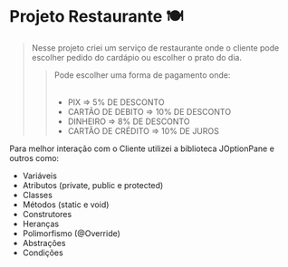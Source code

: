 <h1>Projeto Restaurante 🍽</h1>

 >Nesse projeto criei um serviço de restaurante onde o cliente pode escolher pedido do cardápio ou escolher o prato do dia.
  >> Pode escolher uma forma de pagamento onde:<br><br>
  >> + PIX => 5% DE DESCONTO<br>
  >>  + CARTÃO DE DEBITO => 10% DE DESCONTO<br>
  >>  + DINHEIRO => 8% DE DESCONTO<br>
  >>  + CARTÃO DE CRÉDITO => 10% DE JUROS<br>
  
 Para melhor interação com o Cliente utilizei a biblioteca JOptionPane e outros como:
  
+ Variáveis 
+ Atributos (private, public e protected)
+ Classes
+ Métodos (static e void)
+ Construtores
+ Heranças 
+ Polimorfismo (@Override)
+ Abstrações
+ Condições
